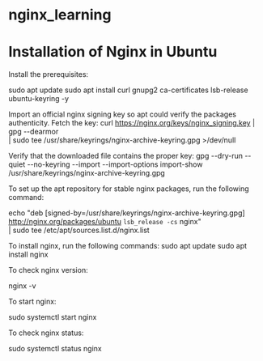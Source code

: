 # nginx_learning

# Installation of Nginx in Ubuntu

Install the prerequisites:

sudo apt update
sudo apt install curl gnupg2 ca-certificates lsb-release ubuntu-keyring -y

Import an official nginx signing key so apt could verify the packages authenticity. Fetch the key:
curl https://nginx.org/keys/nginx_signing.key | gpg --dearmor \
    | sudo tee /usr/share/keyrings/nginx-archive-keyring.gpg >/dev/null

Verify that the downloaded file contains the proper key:
gpg --dry-run --quiet --no-keyring --import --import-options import-show /usr/share/keyrings/nginx-archive-keyring.gpg

To set up the apt repository for stable nginx packages, run the following command:

echo "deb [signed-by=/usr/share/keyrings/nginx-archive-keyring.gpg] \
http://nginx.org/packages/ubuntu `lsb_release -cs` nginx" \
    | sudo tee /etc/apt/sources.list.d/nginx.list


To install nginx, run the following commands:
sudo apt update
sudo apt install nginx

To check nginx version:

nginx -v

To start nginx:

sudo systemctl start nginx

To check nginx status:

sudo systemctl status nginx

